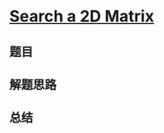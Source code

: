 # [Search a 2D Matrix](https://leetcode.com/problems/search-a-2d-matrix/)
## 题目


## 解题思路


## 总结



